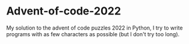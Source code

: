 # Advent-of-code-2022
My solution to the advent of code puzzles 2022 in Python, I try to write programs with as few characters as possible (but I don't try too long).
